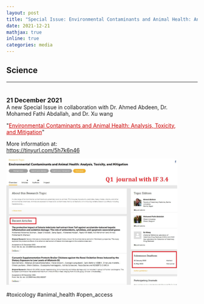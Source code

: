 ```yaml
---
layout: post
title: "Special Issue: Environmental Contaminants and Animal Health: Analysis, Toxicity, and Mitigation"
date: 2021-12-21
mathjax: true
inline: true
categories: media
---
```


## Science

<hr>

<div style="float:left; margin-right: 50px;">
  <h3 style="margin-bottom: 0;">21 December 2021</h3>
  <p style="margin-top: 0;">A new Special Issue in collaboration with Dr. Ahmed Abdeen, Dr. Mohamed Fathi Abdallah, and Dr. Xu wang</p>
  <p style="margin-top: 0;">"<a href="https://www.frontiersin.org/research-topics/28308/environmental-contaminants-and-animal-health-analysis-toxicity-and-mitigation" target="_blank" style="color:#CC0000;">Environmental Contaminants and Animal Health: Analysis, Toxicity, and Mitigation</a>"</p>
  More information at: <br> <a href="https://tinyurl.com/5h7k6n46" target="_blank">https://tinyurl.com/5h7k6n46</a></p>

<img src="/images/2021_12_21.jpg" alt="Special issue" style="width: 450px;">

  #toxicology #animal_health #open_access</p>
